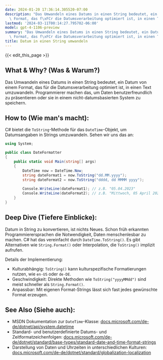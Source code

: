 ```yaml
---
date: 2024-01-20 17:36:14.305520-07:00
description: "Das Umwandeln eines Datums in einen String bedeutet, ein Datum von einem\
  \ Format, das f\xFCr die Datumsverarbeitung optimiert ist, in einen Text umzuwandeln.\u2026"
lastmod: '2024-03-11T00:14:27.795702-06:00'
model: gpt-4-1106-preview
summary: "Das Umwandeln eines Datums in einen String bedeutet, ein Datum von einem\
  \ Format, das f\xFCr die Datumsverarbeitung optimiert ist, in einen Text umzuwandeln.\u2026"
title: Datum in einen String umwandeln
---
```


{{< edit_this_page >}}

## What & Why? (Was & Warum?)
Das Umwandeln eines Datums in einen String bedeutet, ein Datum von einem Format, das für die Datumsverarbeitung optimiert ist, in einen Text umzuwandeln. Programmierer machen das, um Daten benutzerfreundlich zu präsentieren oder sie in einem nicht-datumsbasierten System zu speichern.

## How to (Wie man's macht):
C# bietet die `ToString`-Methode für das `DateTime`-Objekt, um Datumsangaben in Strings umzuwandeln. Sehen wir uns das an:

```C#
using System;

public class DateFormatter
{
    public static void Main(string[] args)
    {
        DateTime now = DateTime.Now;
        string dateFormat1 = now.ToString("dd.MM.yyyy");
        string dateFormat2 = now.ToString("dddd, dd MMMM yyyy");
        
        Console.WriteLine(dateFormat1); // z.B. "05.04.2023"
        Console.WriteLine(dateFormat2); // z.B. "Mittwoch, 05 April 2023"
    }
}
```

## Deep Dive (Tiefere Einblicke):
Datum in String zu konvertieren, ist nichts Neues. Schon früh erkannten Programmierersprachen die Notwendigkeit, Daten menschenlesbar zu machen. C# hat das vereinfacht durch `DateTime.ToString()`. Es gibt Alternativen wie `String.Format()` oder Interpolation, die `ToString()` implizit aufrufen.

Details der Implementierung:

- Kulturabhängig: `ToString()` kann kulturspezifische Formatierungen nutzen, wie `en-US` oder `de-DE`.
- Geschwindigkeit: Direkte Methoden wie `ToString("yyyyMMdd")` sind meist schneller als `String.Format()`.
- Anpassbar: Mit eigenen Format-Strings lässt sich fast jedes gewünschte Format erzeugen.

## See Also (Siehe auch):
- MSDN Dokumentation zur `DateTime`-Klasse: [docs.microsoft.com/de-de/dotnet/api/system.datetime](https://docs.microsoft.com/de-de/dotnet/api/system.datetime)
- Standard- und benutzerdefinierte Datums- und Zeitformatzeichenfolgen: [docs.microsoft.com/de-de/dotnet/standard/base-types/standard-date-and-time-format-strings](https://docs.microsoft.com/de-de/dotnet/standard/base-types/standard-date-and-time-format-strings)
- Darstellung von Daten und Uhrzeiten in unterschiedlichen Kulturen: [docs.microsoft.com/de-de/dotnet/standard/globalization-localization](https://docs.microsoft.com/de-de/dotnet/standard/globalization-localization)
